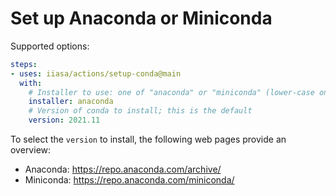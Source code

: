 # Set up Anaconda or Miniconda

Supported options:

```yaml
steps:
- uses: iiasa/actions/setup-conda@main
  with:
    # Installer to use: one of "anaconda" or "miniconda" (lower-case only)
    installer: anaconda
    # Version of conda to install; this is the default
    version: 2021.11
```

To select the `version` to install, the following web pages provide an overview:
- Anaconda: https://repo.anaconda.com/archive/
- Miniconda: https://repo.anaconda.com/miniconda/
